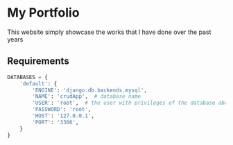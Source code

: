 # My Portfolio
This website simply showcase the works that I have done over the past years
## Requirements
```python
DATABASES = {
    'default': {
        'ENGINE': 'django.db.backends.mysql',
        'NAME': 'crudApp',  # database name
        'USER': 'root',  # the user with privileges of the database above
        'PASSWORD': 'root',
        'HOST': '127.0.0.1',
        'PORT': '3306',
    }
}
```
